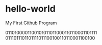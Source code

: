 # hello-world
My First Github Program

0110100001100101011011000110110001101111 0111011101101111011100100110110001100100
